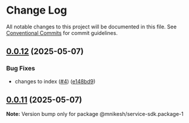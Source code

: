 # Change Log

All notable changes to this project will be documented in this file.
See [Conventional Commits](https://conventionalcommits.org) for commit guidelines.

## [0.0.12](https://github.com/nikeshmhr/lerna-package-exploration/compare/@mnikesh/service-sdk.package-1@0.0.11...@mnikesh/service-sdk.package-1@0.0.12) (2025-05-07)


### Bug Fixes

* changes to index ([#4](https://github.com/nikeshmhr/lerna-package-exploration/issues/4)) ([e148bd9](https://github.com/nikeshmhr/lerna-package-exploration/commit/e148bd9bb1e5afc9f9524fc1bee71c44c2b58b3d))





## [0.0.11](https://github.com/nikeshmhr/lerna-package-exploration/compare/@mnikesh/service-sdk.package-1@0.0.10...@mnikesh/service-sdk.package-1@0.0.11) (2025-05-07)

**Note:** Version bump only for package @mnikesh/service-sdk.package-1
